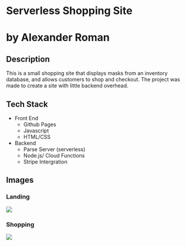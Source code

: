 # Serverless Shopping Site 
# by Alexander Roman

## Description

This is a small shopping site that displays masks from an inventory database, and allows customers to shop and checkout. The project was made to create a site with little backend overhead.

## Tech Stack
- Front End
  - Github Pages
  - Javascript
  - HTML/CSS
- Backend
  - Parse Server (serverless)
  - Node.js/ Cloud Functions
  - Stripe Intergration

## Images

### Landing
<img src= "https://i.imgur.com/ZSNKu9z.png" > 

### Shopping

<img src= "https://i.imgur.com/Llkab1u.png">

